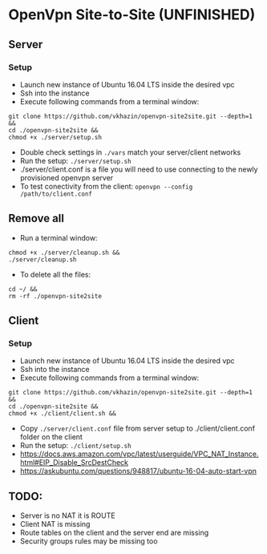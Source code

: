 # OpenVpn Site-to-Site (UNFINISHED)

## Server

### Setup

* Launch new instance of Ubuntu 16.04 LTS inside the desired vpc
* Ssh into the instance
* Execute following commands from a terminal window:
```
git clone https://github.com/vkhazin/openvpn-site2site.git --depth=1 &&
cd ./openvpn-site2site &&
chmod +x ./server/setup.sh
```
* Double check settings in `./vars` match your server/client networks
* Run the setup: `./server/setup.sh`
* ./server/client.conf is a file you will need to use connecting to the newly provisioned openvpn server
* To test conectivity from the client: `openvpn --config /path/to/client.conf`

## Remove all

* Run a terminal window:
```
chmod +x ./server/cleanup.sh &&
./server/cleanup.sh
```
* To delete all the files:
```
cd ~/ &&
rm -rf ./openvpn-site2site
```

## Client

### Setup

* Launch new instance of Ubuntu 16.04 LTS inside the desired vpc
* Ssh into the instance
* Execute following commands from a terminal window:
```
git clone https://github.com/vkhazin/openvpn-site2site.git --depth=1 &&
cd ./openvpn-site2site &&
chmod +x ./client/client.sh &&
```
* Copy `./server/client.conf` file from server setup to ./client/client.conf folder on the client
* Run the setup: `./client/setup.sh`
* https://docs.aws.amazon.com/vpc/latest/userguide/VPC_NAT_Instance.html#EIP_Disable_SrcDestCheck
* https://askubuntu.com/questions/948817/ubuntu-16-04-auto-start-vpn

## TODO:

* Server is no NAT it is ROUTE
* Client NAT is missing
* Route tables on the client and the server end are missing
* Security groups rules may be missing too